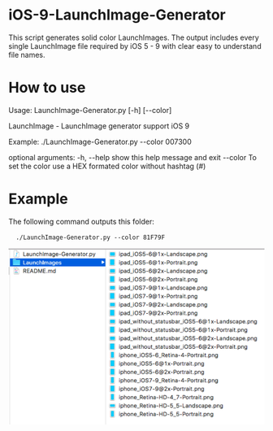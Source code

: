 # iOS-9-LaunchImage-Generator
This script generates solid color LaunchImages. The output includes every single LaunchImage file required by iOS 5 - 9 with clear easy to understand file names. 

# How to use
Usage: LaunchImage-Generator.py [-h] [--color]

LaunchImage - LaunchImage generator support iOS 9

Example: ./LaunchImage-Generator.py --color 007300

optional arguments:
  -h, --help  show this help message and exit
  --color     To set the color use a HEX formated color without hashtag (#)

# Example

The following command outputs this folder:

```
  ./LaunchImage-Generator.py --color 81F79F
```

![generated images](./screenshot.png)
